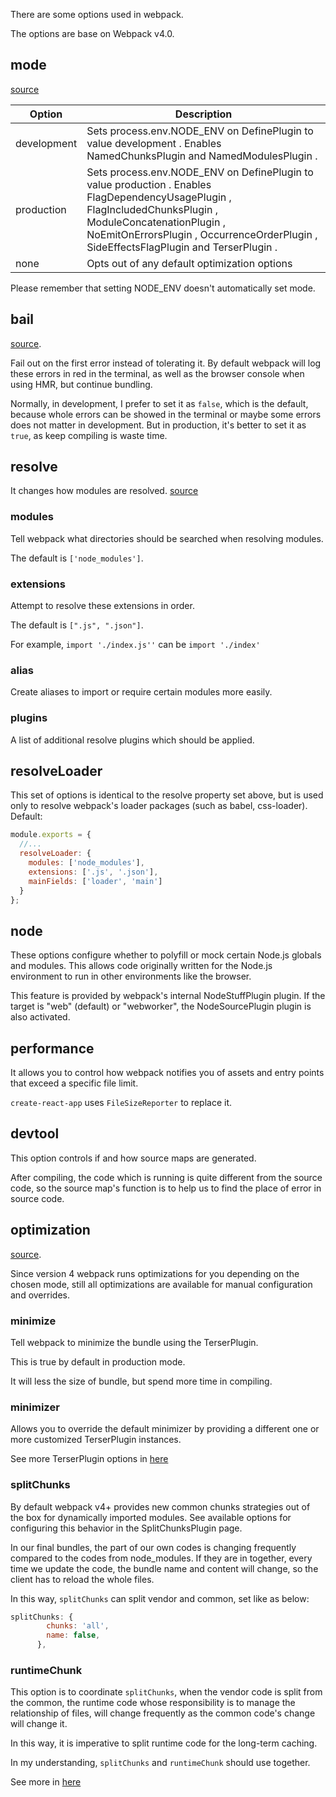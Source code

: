 There are some options used in webpack.

The options are base on Webpack v4.0.

## mode

[source](https://webpack.js.org/configuration/mode/)

<table>
    <thead>
        <tr>
            <th>Option</th>
            <th>Description</th>
        </tr>
    </thead>
        <tr>
            <td>development</td>
            <td>Sets process.env.NODE_ENV on DefinePlugin to value development . Enables NamedChunksPlugin and NamedModulesPlugin .</td>
        </tr>
        <tr>
            <td>production</td>
            <td>Sets process.env.NODE_ENV on DefinePlugin to value production . Enables FlagDependencyUsagePlugin , FlagIncludedChunksPlugin , ModuleConcatenationPlugin , NoEmitOnErrorsPlugin , OccurrenceOrderPlugin , SideEffectsFlagPlugin and TerserPlugin .</td>
        </tr>
        <tr>
            <td>none</td>
            <td>Opts out of any default optimization options</td>
        </tr>
</table>

Please remember that setting NODE_ENV doesn't automatically set mode.

## bail

[source](https://webpack.js.org/configuration/other-options/#bail).

Fail out on the first error instead of tolerating it. By default webpack will log these errors in red in the terminal, as well as the browser console when using HMR, but continue bundling. 

Normally, in development, I prefer to set it as `false`, which is the default, because whole errors can be showed in the terminal or maybe some 
errors does not matter in development. But in production, it's better to set it as `true`, as keep compiling is waste time.

## resolve

It changes how modules are resolved. [source](https://webpack.js.org/configuration/resolve)

### modules

Tell webpack what directories should be searched when resolving modules.

The default is `['node_modules']`.

### extensions

Attempt to resolve these extensions in order.

The default is `[".js", ".json"]`.

For example, `import './index.js''` can be `import './index'`

### alias

Create aliases to import or require certain modules more easily.

### plugins

A list of additional resolve plugins which should be applied.

## resolveLoader

This set of options is identical to the resolve property set above, 
but is used only to resolve webpack's loader packages (such as babel, css-loader). Default:

```js
module.exports = {
  //...
  resolveLoader: {
    modules: ['node_modules'],
    extensions: ['.js', '.json'],
    mainFields: ['loader', 'main']
  }
};
```

## node

These options configure whether to polyfill or mock certain Node.js globals and modules. This allows code originally written for the Node.js environment to run in other environments like the browser.

This feature is provided by webpack's internal NodeStuffPlugin plugin. If the target is "web" (default) or "webworker", the NodeSourcePlugin plugin is also activated.

## performance

It allows you to control how webpack notifies you of assets and entry points that exceed a specific file limit. 

`create-react-app` uses `FileSizeReporter` to replace it.

## devtool

This option controls if and how source maps are generated.

After compiling, the code which is running is quite different from the source code, so the source map's function is to help us to find the place of error in 
source code.

## optimization

[source](https://webpack.js.org/configuration/optimization/).

Since version 4 webpack runs optimizations for you depending on the chosen mode, still all optimizations are available for manual configuration and overrides.

### minimize

Tell webpack to minimize the bundle using the TerserPlugin.

This is true by default in production mode.

It will less the size of bundle, but spend more time in compiling.

### minimizer

Allows you to override the default minimizer by providing a different one or more customized TerserPlugin instances.

See more TerserPlugin options in [here](https://webpack.js.org/plugins/terser-webpack-plugin/)

### splitChunks

By default webpack v4+ provides new common chunks strategies out of the box for dynamically imported modules. See available options for configuring this behavior in the SplitChunksPlugin page.

In our final bundles, the part of our own codes is changing frequently compared to the codes from node_modules. If they are in together,
every time we update the code, the bundle name and content will change, so the client has to reload the whole files. 

In this way, `splitChunks` can split vendor and common, set like as below:

```js
splitChunks: {
        chunks: 'all',
        name: false,
      },
```

### runtimeChunk

This option is to coordinate `splitChunks`, when the vendor code is split from the common, the runtime code whose responsibility is to manage the relationship of files, will change frequently as the common code's change will change it.

In this way, it is imperative to split runtime code for the long-term caching.

In my understanding, `splitChunks` and `runtimeChunk` should use together.

See more in [here](https://developers.google.com/web/fundamentals/performance/webpack/use-long-term-caching)
